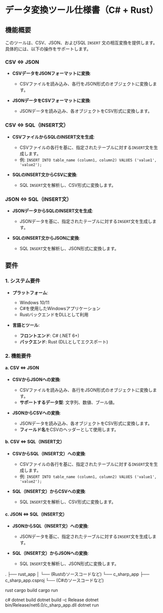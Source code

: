 # データ変換ツール仕様書（C# + Rust）

## 機能概要

このツールは、CSV、JSON、およびSQL `INSERT` 文の相互変換を提供します。具体的には、以下の操作をサポートします。

### CSV ⇔ JSON

- **CSVデータをJSONフォーマットに変換**:
  - CSVファイルを読み込み、各行をJSON形式のオブジェクトに変換します。

- **JSONデータをCSVフォーマットに変換**:
  - JSONデータを読み込み、各オブジェクトをCSV形式に変換します。

### CSV ⇔ SQL（INSERT文）

- **CSVファイルからSQLのINSERT文を生成**:
  - CSVファイルの各行を基に、指定されたテーブルに対する`INSERT`文を生成します。
  - 例: `INSERT INTO table_name (column1, column2) VALUES ('value1', 'value2');`

- **SQLのINSERT文からCSVに変換**:
  - SQL `INSERT`文を解析し、CSV形式に変換します。

### JSON ⇔ SQL（INSERT文）

- **JSONデータからSQLのINSERT文を生成**:
  - JSONデータを基に、指定されたテーブルに対する`INSERT`文を生成します。

- **SQLのINSERT文からJSONに変換**:
  - SQL `INSERT`文を解析し、JSON形式に変換します。

## 要件

### 1. システム要件

- **プラットフォーム**:
  - Windows 10/11
  - C#を使用したWindowsアプリケーション
  - RustバックエンドをDLLとして利用

- **言語とツール**:
  - **フロントエンド**: C# (.NET 6+)
  - **バックエンド**: Rust (DLLとしてエクスポート)

### 2. 機能要件

#### a. CSV ⇔ JSON

- **CSVからJSONへの変換**:
  - CSVファイルを読み込み、各行をJSON形式のオブジェクトに変換します。
  - **サポートするデータ型**: 文字列、数値、ブール値。

- **JSONからCSVへの変換**:
  - JSONデータを読み込み、各オブジェクトをCSV形式に変換します。
  - **フィールド名**をCSVのヘッダーとして使用します。

#### b. CSV ⇔ SQL（INSERT文）

- **CSVからSQL（INSERT文）への変換**:
  - CSVファイルの各行を基に、指定されたテーブルに対する`INSERT`文を生成します。
  - 例: `INSERT INTO table_name (column1, column2) VALUES ('value1', 'value2');`

- **SQL（INSERT文）からCSVへの変換**:
  - SQL `INSERT`文を解析し、CSV形式に変換します。

#### c. JSON ⇔ SQL（INSERT文）

- **JSONからSQL（INSERT文）への変換**:
  - JSONデータを基に、指定されたテーブルに対する`INSERT`文を生成します。

- **SQL（INSERT文）からJSONへの変換**:
  - SQL `INSERT`文を解析し、JSON形式に変換します。

.
├── rust_app
│   └── (Rustのソースコードなど)
└── c_sharp_app
    ├── c_sharp_app.csproj
    └── (C#のソースコードなど)


rust
cargo build
cargo run

c#
dotnet build
dotnet build -c Release
dotnet bin/Release/net6.0/c_sharp_app.dll
dotnet run
